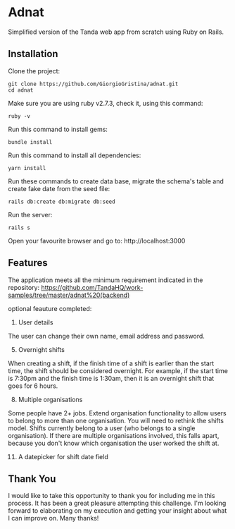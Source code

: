 # Adnat

 Simplified version of the Tanda web app from scratch using Ruby on Rails.

## Installation
 
 Clone the project:

 ```
 git clone https://github.com/GiorgioGristina/adnat.git
 cd adnat
 ```

 Make sure you are using ruby v2.7.3, check it, using this command:

 ```
 ruby -v
 ```

 Run this command to install gems:

 ```
 bundle install
 ```

 Run this command to install all dependencies:

 ```
 yarn install
 ```

 Run these commands to create data base, migrate the schema's table and create fake date from the seed file: 

 ```
 rails db:create db:migrate db:seed
 ```

 Run the server:

 ```
 rails s
 ```

 Open your favourite browser and go to: http://localhost:3000

 ## Features

 The application meets all the minimum requirement indicated in the repository: https://github.com/TandaHQ/work-samples/tree/master/adnat%20(backend)

 optional feauture completed:

 1. User details

 The user can change their own name, email address and password.

 5. Overnight shifts

 When creating a shift, if the finish time of a shift is earlier than the start time, the shift should be considered overnight. For example, if the start time is 7:30pm and the finish time is 1:30am, then it is an overnight shift that goes for 6 hours.

 8. Multiple organisations 

 Some people have 2+ jobs. Extend organisation functionality to allow users to belong to more than one organisation. You will need to rethink the shifts model. Shifts currently belong to a user (who belongs to a single organisation). If there are multiple organisations involved, this falls apart, because you don't know which organisation the user worked the shift at.

 11. A datepicker for shift date field

 ## Thank You

 I would like to take this opportunity to thank you for including me in this process. It has been a great pleasure attempting this challenge. I'm looking forward to elaborating on my execution and getting your insight about what I can improve on. Many thanks!





